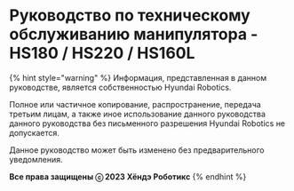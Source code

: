 ﻿# Руководство по техническому обслуживанию манипулятора - HS180 / HS220 / HS160L

{% hint style="warning" %}
Информация, представленная в данном руководстве, является собственностью Hyundai Robotics.

Полное или частичное копирование, распространение, передача третьим лицам, а также иное использование данного руководства данного руководства без письменного разрешения Hyundai Robotics не допускается.


Данное руководство может быть изменено без предварительного уведомления.



**Все права защищены ⓒ 2023 Хёндэ Роботикс**
{% endhint %}
